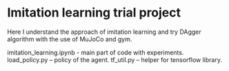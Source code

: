 # Imitation learning trial project

Here I understand the approach of imitation learning and try DAgger algorithm with the use of MuJoCo and gym.


imitation_learning.ipynb - main part of code with experiments. 
load_policy.py – policy of the agent.
tf_util.py – helper for tensorflow library.
